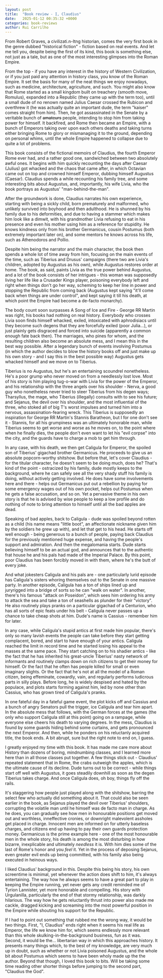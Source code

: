 ```yaml
---
layout: post
title:  "Book review - I, Claudius"
date:   2025-01-12 00:35:32 +0000
categories: book-reviews
author: Rui Carrilho
---
```


From Robert Graves, a civilizati.n-Itng historian, comes the very first book in the genre dubbed "historical fiction" - fiction based on real events. And let me tell you, despite being the first of its kind, this book is something else, not just as a tale, but as one of the most interesting glimpses into the Roman Empire.

From the top - if you have any interest in the history of Western Civilization, or if you just paid any attention in history class, you know of the Roman Empire. It set the basis for many of the neat things we enjoy nowadays, such as medicine, architecture, agriculture, and such. You might also know that Rome started as a small kingdom built on treachery (smooth move, Romulus), expanded into a Republic (they came up with the term too), until a small dude of no renown named Julius Caesar crossed the Rubicon and overthrew it (he was actually quite an important dude, the term "kaiser" comes straight from him). Then, he got assassinated in the Senate by a veritable bunch of ~~amateurs~~ people, intending to stop him from taking power for himself. It backfired, and Rome then became an Empire, with a bunch of Emperors taking over upon each others deaths and taking turns either bringing Rome to glory or mismanaging it to the ground, depending on personal whims, until the whole Empire happened to collapse due to quite a lot of problems.

This book consists of the fictional memoirs of Claudius, the fourth Emperor Rome ever had, and a rather good one, sandwiched between two absolutely awful ones. It begins with him quickly recounting the days after Caesar (Julius) got whacked and the chaos that came after, in which Octavian came out on top and crowned himself Emperor, dubbing himself Augustus (Caesar). Claudius spends a while recounting his family tree, and some interesting bits about Augustus, and, importantly, his wife Livia, who the book portrays as Augustus' "man-behind-the-man". 

After the groundwork is done, Claudius narrates his own experience, starting with being a sickly child, born prematurely and malformed, who unlikely survived into boyhood and then adulthood. He is shunned by his family due to his deformities, and due to having a stammer which makes him look like a dimwit, with his grandmother Livia refusing to eat in his presence and even his mother using him as a reference for stupidity. He knows kindness only from his brother Germanicus, cousin Postumus (both extremely important later on), and some mentors he knows across his life, such as Athenodoros and Pollio. 

Despite him being the narrator and the main character, the book then spends a whole lot of time away from him, focusing on the main events of the time, such as Tiberius and Drusus' campaigns (there two are Livia's children, adopted by Augustus as his own), while Augustus restores order at home. The book, as said, paints Livia as the true power behind Augustus, and a lot of the book consists of her intrigues - this woman was supposedly living her life like a Crusader Kings player, poisoning everybody left and right when things don't go her way, scheming to keep her line in power and stopping the Republic from coming back (Augustus kept saying "it'll come back when things are under control", and kept saying it till his death, at which point the Empire had become a de-facto monarchy). 

The body count soon surpasses A Song of Ice and Fire - George RR Martin was right, his books had nothing on real history. Everybody who crosses Livia soon finds himself whacked, exiled, intoxicated with aphrodisiacs until they become such degens that they are forcefully exiled (poor Julia...), or just plainly gets disgraced and forced into suicide (apparently a common enough fate back then). The marriages, who pines for whom, and the resulting children also become an absolute mess, and I mean this in the best way possible. After a legendary bunch of events involving Postumus (in which the author decides to blow the history books off and just make up his own story - and I say this in the best possible way) Augustus gets whacked himself and we move on to Tiberius.

Tiberius is no Augustus, but he's an entertaining scoundrel nonetheless. He's a poor grump who never moved on from a needlessly lost love. Most of his story is him playing tug-o-war with Livia for the power of the Emperor, and his relationship with the three angels over his shoulder - Nerva, a good guy who nonetheless never tried to steer Tiberius from his degen ways; Tharsyllus, the mage, who Tiberius (illegally) consults with to see his future; and Sejanus, the devil over his shoulder, and the most influential of the three, who stoked all of big T's worst impulses and turned him into a nervous, assassination-fearing wreck. This Tiberius is supposedly an inspiration for George RR Martin's Stannis Baratheon, but I for one don't see it - Stannis, for all his grumpiness was an ultimately honorable man, while Tiberius seems to get worse and worse as he moves on, to the point where when he finally dies, the people don't even want to let his "evil corpse" into the city, and the guards have to charge a mob to get him through.

In any case, with his death, we then get Caligula for Emperor, the spoiled son of Tiberius' gigachad brother Germanicus. He proceeds to give us an absolute popcorn-worthy shitshow. But before that, let's cover Claudius - for the titular character, he doesn't seem to be doing much, does he? That's kind of the point - ostracized by his family, dude mostly keeps to the background, where he can safely see all the very shady stuff his family is doing, without actively getting involved. He does have some involvements here and there - helps out Germanicus put out a rebellion by paying for some emergency wages out of his own pocket, helps out Postumus when he gets a false accusation, and so on. Yet a pervasive theme in his own story is that he is advised by wise people to keep a low profile and do nothing of note to bring attention to himself until all the bad apples are dead.

Speaking of bad apples, back to Caligula - dude was spoiled beyond rotten as a child (his name means "little boot", an affectionate nickname given him by the soldiers he grew up with), and let that get to his head. He starts off well enough - being generous to a bunch of people, paying back Claudius for the previously mentioned huge expense, and having the people's support and admiration. And then the megalomania starts. Dude starts believing himself to be an actual god, and announces that to the authentic frat house he and his pals had made of the Imperial Palace. By this point, poor Claudius has been forcibly moved in with them, where he's the butt of every joke. 

And what jokesters Caligula and his pals are - one particularly lurid episode has Caligula's sisters whoring themselves out to the Senate in one massive party. In another episode, Caligula has a ton of ships lined up and juryrigged into a bridge of sorts so he can "walk on water". In another, there's his famous "attack on Poseidon", which sees him ordering his army to attack the sea and take a ton of seashells as plunder for their "victory". He also routinely plays pranks on a particular gigachad of a Centurion, who has all sorts of epic feats under his belt - Caligula never passes up a chance to take cheap shots at him. Dude's name is Cassius - remember him for later.

In any case, while Caligula's stupid antics at first made him popular, there's only so many lavish events the people can take before they start getting complacent, bored, and start to have enough of your antics. Caligula reached the limit in record time and he started losing his appeal to the masses at the same pace. They start catching on to his shadier antics - like the fact that he has inherited his great-uncle Tiberius' nasty network of informants and routinely clamps down on rich citizens to get their money for himself. Or the fact that he often has people killed for small or even imaginary slights. Or the fact that he's not at all the model of a Roman citizen, being effeminate, cowardly, vain, and regularly performs ludicrous parts in silly plays. Before long, he is widely despised and hated by the populace, and plots starts forming against him, led by none other than Cassius, who has grown tired of Caligula's pranks.

In one fateful day in a fateful game event, the plot kicks off and Cassius and a bunch of angry Senators pull the trigger, ice Caligula and tear him apart. In the absolute mess that follows, with the German forces at the games (the only who support Caligula still at this point) going on a rampage, while everyone else cheers his death to varying degrees. In the mess, Claudius is found by some guards hiding behind some curtains, and gets pronounced the next Emperor. And then, while he ponders on his reluctanly acquired title, the book ends. A bit abrupt, sure but the right note to end on, I guess.

I greatly enjoyed my time with this book. It has made me care more about History than dozens of boring, mindnumbing classes, and I learned more here than in all those classes put together. A few things stick out - Claudius' repeated statement that in Rome, the crabs outweigh the apples, which is the ultimate cause of its decline. Dude turns out to be correct - while things start off well with Augustus, it goes steadily downhill as soon as the degen Tiberius takes charge. And once Caligula does, oh boy, things fly off the rails. 

It's staggering how people just played along with the shitshow, barring the select few who actually did something about it. That could also be seen earlier in the book, as Sejanus played the devil over Tiberius' shoulders, corrupting the volatile man until he himself was de facto man in charge. As he does, you can gradually see how men in honourable positions get moved out and worthless, inneffective cronies, or downright malevolent assholes get placed in charge. Innocent men are informed on for utterly baseless charges, and citizens end up having to pay their own guards protection money. Germanicus is the prime example here - one of the most honourable men in the whole story, his death is among the most disturbing in how bizarre, inexplicable and ultimately *needless* it is. With him dies some of the last of Rome's honor and you *feel* it. Yet in the process of deposing Sejanus, even greater evil ends up being committed, with his family also being executed in heinous ways. 

I liked Claudius' background in this. Despite this being his story, his own screentime is minimal, yet whenever the action does shift to him, it's always entertaining. The way how he always seems to have a great part to play in keeping the Empire running, yet never gets any credit reminded me of Tyrion Lannister, yet more honorable and compelling. His story with Urgulanilla, particularly the end of that stormy relationship, was darkly hilarious. The way how he gets reluctantly thrust into power also made me cackle, dragged kicking and screaming into the most powerful position in the Empire while shouting his support for the Republic.

If I had to point out something that rubbed me the wrong way, it would be two things. First, "I, Claudius" ends right when it seems his real life as Emperor, the life we know him for, which seems endlessly more relevant than this whole skulking-in-the-background business, fun as it was. Second, it would be the... libertarian way in which this approaches history. It presents many things which, to the best of my knowledge, are very much up in doubt, such as whether or not Livia poisoned Augustus, and the whole bit about Postumus which seems to have been wholy made up the the author. Beyond that though, I loved this book to bits. Will be taking some time reading other shorter things before jumping to the second part, "Claudius the God".